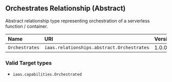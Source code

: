 ## Orchestrates Relationship (Abstract)

Abstract relationship type representing orchestration of a serverless function / container.

| Name | URI | Version | Derived From |
|:---- |:--- |:------- |:------------ |
| `Orchestrates` | `iaas.relationships.abstract.Orchestrates` | 1.0.0 | `tosca.relationships.DependsOn` |

### Valid Target types

* `iaas.capabilities.Orchestrated`
